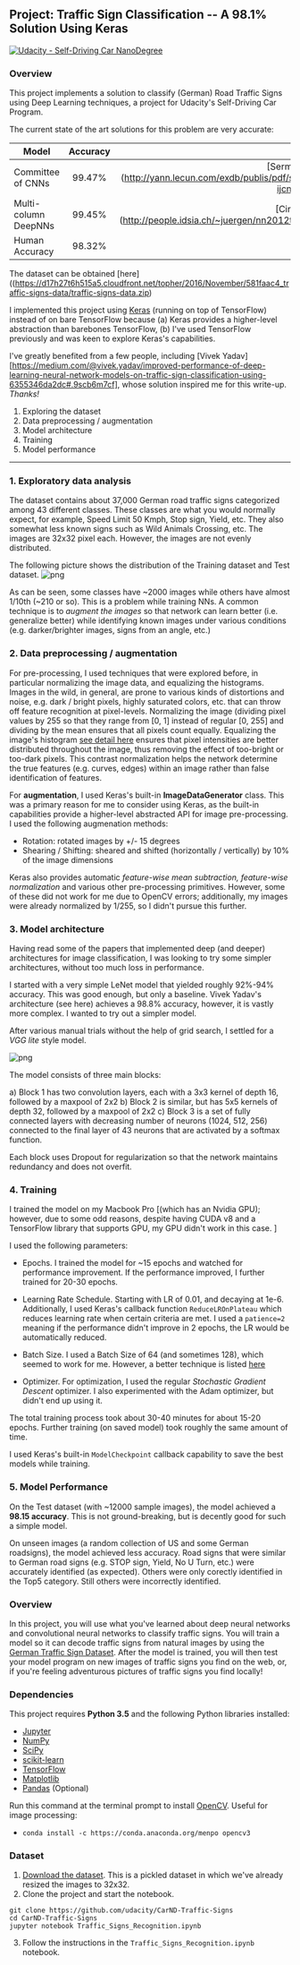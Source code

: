 ## Project: Traffic Sign Classification -- A 98.1% Solution Using Keras
[![Udacity - Self-Driving Car NanoDegree](https://s3.amazonaws.com/udacity-sdc/github/shield-carnd.svg)](http://www.udacity.com/drive)

### Overview

This project implements a solution to classify (German) Road Traffic Signs using Deep Learning
techniques, a project for Udacity's Self-Driving Car Program.

The current state of the art solutions for this problem are very accurate:

| Model        |  Accuracy     |  Authors |
| -------------|:-------------:|---------:|
| Committee of CNNs | 99.47% | [Sermanet et al] (http://yann.lecun.com/exdb/publis/pdf/sermanet-ijcnn-11.pdf)|
| Multi-column DeepNNs | 99.45% | [Ciresan et al] (http://people.idsia.ch/~juergen/nn2012traffic.pdf)
| Human Accuracy | 98.32%      | [Humans](http://benchmark.ini.rub.de/)   |

The dataset can be obtained [here]((https://d17h27t6h515a5.cloudfront.net/topher/2016/November/581faac4_traffic-signs-data/traffic-signs-data.zip)

I implemented this project using [Keras](http://keras.io) (running on top of TensorFlow) instead of on bare TensorFlow because (a) Keras provides a higher-level abstraction than barebones TensorFlow, (b) I've used TensorFlow previously and was keen to explore Keras's capabilities.

I've greatly benefited from a few people, including [Vivek Yadav][https://medium.com/@vivek.yadav/improved-performance-of-deep-learning-neural-network-models-on-traffic-sign-classification-using-6355346da2dc#.9scb6m7cf], whose solution inspired me for this write-up. _Thanks!_


1. Exploring the dataset
2. Data preprocessing / augmentation
3. Model architecture
4. Training
5. Model performance

---

### 1. Exploratory data analysis

The dataset contains about 37,000 German road traffic signs categorized among 43 different classes.
These classes are what you would normally expect, for example, Speed Limit 50 Kmph, Stop sign, Yield,
etc. They also somewhat less known signs such as Wild Animals Crossing, etc. The images are 32x32 pixel
each. However, the images are not evenly distributed. 

The following picture shows the distribution of the Training dataset and Test dataset. 
![png](images/train-test-distro.jpg)

As can be seen, some classes have ~2000 images while others have almost 1/10th (~210 or so). This is a
problem while training NNs. A common technique is to _augment the images_ so that network can learn
better (i.e. generalize better) while identifying known images under various conditions (e.g.
darker/brighter images, signs from an angle, etc.)

### 2. Data preprocessing / augmentation

For pre-processing, I used techniques that were explored before, in particular normalizing the image
data, and equalizing the histograms. Images in the wild, in general, are prone to various kinds of
distortions and noise, e.g. dark / bright pixels, highly saturated colors, etc. that can throw off
feature recognition at pixel-levels. Normalizing the image (dividing pixel values by 255 so that they
range from [0, 1] instead of regular [0, 255] and dividing by the mean ensures that all pixels count
equally. Equalizing the image's histogram [see detail here](https://en.wikipedia.org/wiki/Histogram_equalization) ensures that pixel intensities are better distributed throughout the image, thus removing the effect of too-bright or too-dark pixels. This contrast normalization helps the network determine the true features (e.g. curves, edges) within an image rather than false identification of features.

For **augmentation**, I used Keras's built-in **ImageDataGenerator** class. This was a primary reason
for me to consider using Keras, as the built-in capabilities provide a higher-level abstracted API for
    image pre-processing. I used the following augmenation methods:

- Rotation: rotated images by +/- 15 degrees
- Shearing / Shifting: sheared and shifted (horizontally / vertically) by 10% of the image dimensions

Keras also provides automatic _feature-wise mean subtraction, feature-wise normalization_ and various
other pre-processing primitives. However, some of these did not work for me due to OpenCV errors;
additionally, my images were already normalized by 1/255, so I didn't pursue this further.


### 3. Model architecture

Having read some of the papers that implemented deep (and deeper) architectures for image
classification, I was looking to try some simpler architectures, without too much loss in performance.

I started with a very simple LeNet model that yielded roughly 92%-94% accuracy. This was good enough,
but only a baseline. 
Vivek Yadav's architecture (see here) achieves a 98.8% accuracy, however, it is vastly more complex. I
wanted to try out a simpler model. 

After various manual trials without the help of grid search, I settled for a _VGG lite_ style model. 

![png](AA-CNN-model-traffic-signs.jpg)

The model consists of three main blocks:

a) Block 1 has two convolution layers, each with a 3x3 kernel of depth 16, followed by a maxpool of 2x2
b) Block 2 is similar, but has 5x5 kernels of depth 32, followed by a maxpool of 2x2
c) Block 3 is a set of fully connected layers with decreasing number of neurons (1024, 512, 256)
connected to the final layer of 43 neurons that are activated by a softmax function. 

Each block uses Dropout for regularization so that the network maintains redundancy and does not
overfit.

### 4. Training

I trained the model on my Macbook Pro [(which has an Nvidia GPU); however, due to some odd reasons,
despite having CUDA v8 and a TensorFlow library that supports GPU, my GPU didn't work in this case. ] 

I used the following parameters:

- Epochs. I trained the model for ~15 epochs and watched for performance improvement. If the performance
  improved, I further trained for 20-30 epochs.

- Learning Rate Schedule. Starting with LR of 0.01, and decaying at 1e-6. Additionally, I used Keras's
  callback function `ReduceLROnPlateau` which reduces learning rate when certain criteria are met. I
  used a `patience=2` meaning if the performance didn't improve in 2 epochs, the LR would be
  automatically reduced.

- Batch Size. I used a Batch Size of 64 (and sometimes 128), which seemed to work for me. However, a better technique is listed
  [here](http://stats.stackexchange.com/questions/140811/how-large-should-the-batch-size-be-for-stochastic-gradient-descent)

- Optimizer. For optimization, I used the regular _Stochastic Gradient Descent_ optimizer. I also
  experimented with the Adam optimizer, but didn't end up using it.

The total training process took about 30-40 minutes for about 15-20 epochs. Further training (on saved
model) took roughly the same amount of time.

I used Keras's built-in `ModelCheckpoint` callback capability to save the best models while training.


### 5. Model Performance

On the Test dataset (with ~12000 sample images), the model achieved a **98.15 accuracy**. This is not
ground-breaking, but is decently good for such a simple model.

On unseen images (a random collection of US and some German roadsigns), the model achieved less
accuracy. Road signs that were similar to German road signs (e.g. STOP sign, Yield, No U Turn, etc.) were accurately identified (as expected). Others were only corectly identified in the Top5 category. Still others were incorrectly identified.


### Overview

In this project, you will use what you've learned about deep neural networks and convolutional neural networks to classify traffic signs. You will train a model so it can decode traffic signs from natural images by using the [German Traffic Sign Dataset](http://benchmark.ini.rub.de/?section=gtsrb&subsection=dataset). After the model is trained, you will then test your model program on new images of traffic signs you find on the web, or, if you're feeling adventurous pictures of traffic signs you find locally!

### Dependencies

This project requires **Python 3.5** and the following Python libraries installed:

- [Jupyter](http://jupyter.org/)
- [NumPy](http://www.numpy.org/)
- [SciPy](https://www.scipy.org/)
- [scikit-learn](http://scikit-learn.org/)
- [TensorFlow](http://tensorflow.org)
- [Matplotlib](http://matplotlib.org/)
- [Pandas](http://pandas.pydata.org/) (Optional)

Run this command at the terminal prompt to install [OpenCV](http://opencv.org/). Useful for image processing:

- `conda install -c https://conda.anaconda.org/menpo opencv3`

### Dataset

1. [Download the dataset](https://d17h27t6h515a5.cloudfront.net/topher/2016/November/581faac4_traffic-signs-data/traffic-signs-data.zip). This is a pickled dataset in which we've already resized the images to 32x32.
2. Clone the project and start the notebook.
```
git clone https://github.com/udacity/CarND-Traffic-Signs
cd CarND-Traffic-Signs
jupyter notebook Traffic_Signs_Recognition.ipynb
```
3. Follow the instructions in the `Traffic_Signs_Recognition.ipynb` notebook.

